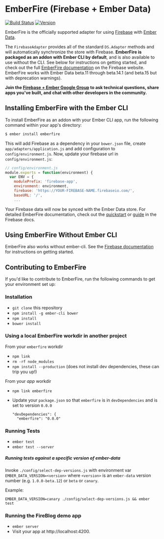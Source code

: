 # EmberFire (Firebase + Ember Data)

[![Build Status](https://travis-ci.org/firebase/emberfire.svg?branch=master)](https://travis-ci.org/firebase/emberfire)
[![Version](https://badge.fury.io/gh/firebase%2Femberfire.svg)](http://badge.fury.io/gh/firebase%2Femberfire)

EmberFire is the officially supported adapter for using
[Firebase](http://www.firebase.com/?utm_medium=web&utm_source=emberfire) with
[Ember Data](https://github.com/emberjs/data).

The `FirebaseAdapter` provides all of the standard `DS.Adapter` methods and will automatically synchronize the store with Firebase. **EmberFire is packaged as an addon with Ember CLI by default**, and is also available to use without the CLI. See below for instructions on getting started, and check out the full [EmberFire documentation](https://firebase.com/docs/web/libraries/ember/) on the Firebase website. EmberFire works with Ember Data beta.11 through beta.14.1 (and beta.15 but with deprecation warnings).

**Join the [Firebase + Ember Google Group](https://groups.google.com/forum/#!forum/firebase-ember)
to ask technical questions, share apps you've built, and chat with other developers in the community.**


## Installing EmberFire with the Ember CLI

To install EmberFire as an addon with your Ember CLI app, run the following command within your app's directory:

```bash
$ ember install emberfire
```

This will add Firebase as a dependency in your `bower.json` file, create `app/adapters/application.js` and add configuration to `config/environment.js`. Now, update your firebase url in `config/environment.js`:

```js
// config/environment.js
module.exports = function(environment) {
  var ENV = {
    modulePrefix: 'firebase-app',
    environment: environment,
    firebase: 'https://YOUR-FIREBASE-NAME.firebaseio.com/',
    baseURL: '/',
    ...
```

Your Firebase data will now be synced with the Ember Data store. For detailed EmberFire documentation, check out the [quickstart](https://firebase.com/docs/web/libraries/ember/quickstart.html) or [guide](https://firebase.com/docs/web/libraries/ember/guide.html) in the Firebase docs.

## Using EmberFire Without Ember CLI

EmberFire also works without ember-cli. See the [Firebase documentation](https://firebase.com/docs/web/libraries/ember/guide.html#section-without-ember-cli) for instructions on getting started.

## Contributing to EmberFire

If you'd like to contribute to EmberFire, run the following commands to get your environment set up:

### Installation

* `git clone` this repository
* `npm install -g ember-cli bower`
* `npm install`
* `bower install`

### Using a local EmberFire workdir in another project

From your `emberfire` workdir

* `npm link`
* `rm -rf node_modules`
* `npm install --production` (does not install dev dependencies, these can trip you up!)

From your *app* workdir

* `npm link emberfire`
* Update your `package.json` so that `emberfire` is in `devDependencies` and is set to version `0.0.0`

  ```
  "devDependencies": {
    "emberfire": "0.0.0"
  ``` 

### Running Tests

* `ember test`
* `ember test --server`

##### Running tests against a specific version of ember-data

Invoke `./config/select-dep-versions.js` with environment var `EMBER_DATA_VERSION=<version>` where `<version>` is an `ember-data` version number (e.g. `1.0.0-beta.12`) or `beta` or `canary`.

Example:

```
EMBER_DATA_VERSION=canary ./config/select-dep-versions.js && ember test
```

### Running the FireBlog demo app

* `ember server`
* Visit your app at http://localhost:4200.
